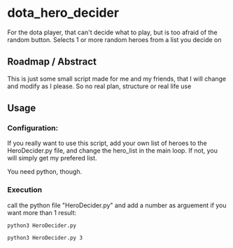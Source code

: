 # dota_hero_decider
For the dota player, that can't decide what to play, but is too afraid of the random button. Selects 1 or more random heroes from a list you decide on

## Roadmap / Abstract
This is just some small script made for me and my friends, that I will change and modify as I please.
So no real plan, structure or real life use

## Usage

### Configuration:
If you really want to use this script, add your own list of heroes to the HeroDecider.py file, and change the hero_list 
in the main loop. If not, you will simply get my prefered list.

You need python, though.

### Execution
call the python file "HeroDecider.py" and add a number as arguement if you want more than 1 result:

`python3 HeroDecider.py`

`python3 HeroDecider.py 3`
